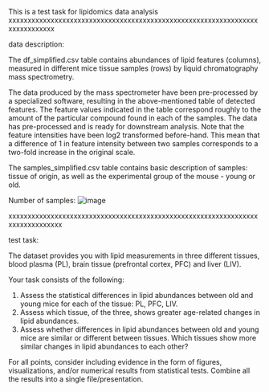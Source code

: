 
This is a test task for lipidomics data analysis
xxxxxxxxxxxxxxxxxxxxxxxxxxxxxxxxxxxxxxxxxxxxxxxxxxxxxxxxxxxxxxxxxxxxxxxxxxxxx

data description:

The df_simplified.csv table contains abundances of lipid features (columns), measured in different mice tissue samples (rows) by liquid chromatography mass spectrometry.  

The data produced by the mass spectrometer have been pre-processed by a specialized software, resulting in the above-mentioned table of detected features. The feature values indicated in the table correspond roughly to the amount of the particular compound found in each of the samples. The data has pre-processed and is ready for downstream analysis. Note that the feature intensities have been log2 transformed before-hand. This mean that a difference of 1 in feature intensity between two samples corresponds to a two-fold increase in the original scale.

The samples_simplified.csv table contains basic description of samples: tissue of origin, as well as the experimental group of the mouse - young or old.

Number of samples:
![image](https://github.com/Annatkachev/test_task_simplified/assets/16876840/1125babe-ee85-404a-9ea1-e3e164ec53ec)


xxxxxxxxxxxxxxxxxxxxxxxxxxxxxxxxxxxxxxxxxxxxxxxxxxxxxxxxxxxxxxxxxxxxxxxxxxxxxxx

test task:

The dataset provides you with lipid measurements in three different tissues, blood plasma (PL), brain tissue (prefrontal cortex, PFC) and liver (LIV). 

Your task consists of the following:
1. Assess the statistical differences in lipid abundances between old and young mice for each of the tissue: PL, PFC, LIV.
2. Assess which tissue, of the three, shows greater age-related changes in lipid abundances.
3. Assess whether differences in lipid abundances between old and young mice are similar or different between tissues. Which tissues show more similar changes in lipid abundances to each other? 


For all points, consider including evidence in the form of figures, visualizations, and/or numerical results from statistical tests. Combine all the results into a single file/presentation.
